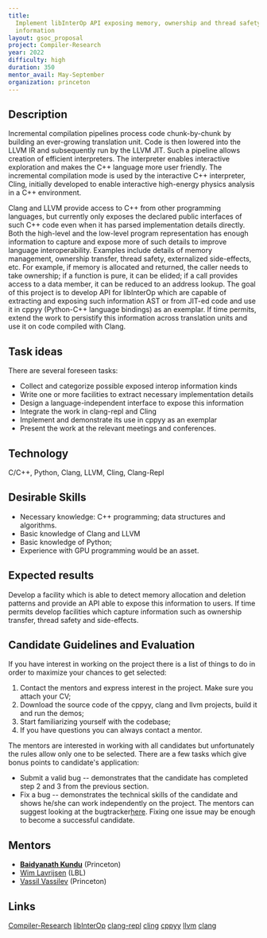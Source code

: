 ```yaml
---
title:
  Implement libInterOp API exposing memory, ownership and thread safety
  information
layout: gsoc_proposal
project: Compiler-Research
year: 2022
difficulty: high
duration: 350
mentor_avail: May-September
organization: princeton
---
```


## Description

Incremental compilation pipelines process code chunk-by-chunk by building an
ever-growing translation unit. Code is then lowered into the LLVM IR and
subsequently run by the LLVM JIT. Such a pipeline allows creation of efficient
interpreters. The interpreter enables interactive exploration and makes the C++
language more user friendly. The incremental compilation mode is used by the
interactive C++ interpreter, Cling, initially developed to enable interactive
high-energy physics analysis in a C++ environment.

Clang and LLVM provide access to C++ from other programming languages, but
currently only exposes the declared public interfaces of such C++ code even when
it has parsed implementation details directly. Both the high-level and the
low-level program representation has enough information to capture and expose
more of such details to improve language interoperability. Examples include
details of memory management, ownership transfer, thread safety, externalized
side-effects, etc. For example, if memory is allocated and returned, the caller
needs to take ownership; if a function is pure, it can be elided; if a call
provides access to a data member, it can be reduced to an address lookup. The
goal of this project is to develop API for libInterOp which are capable of
extracting and exposing such information AST or from JIT-ed code and use it in
cppyy (Python-C++ language bindings) as an exemplar. If time permits, extend the
work to persistify this information across translation units and use it on code
compiled with Clang.

## Task ideas

There are several foreseen tasks:

- Collect and categorize possible exposed interop information kinds
- Write one or more facilities to extract necessary implementation details
- Design a language-independent interface to expose this information
- Integrate the work in clang-repl and Cling
- Implement and demonstrate its use in cppyy as an exemplar
- Present the work at the relevant meetings and conferences.

## Technology

C/C++, Python, Clang, LLVM, Cling, Clang-Repl

## Desirable Skills

- Necessary knowledge: C++ programming; data structures and algorithms.
- Basic knowledge of Clang and LLVM
- Basic knowledge of Python;
- Experience with GPU programming would be an asset.

## Expected results

Develop a facility which is able to detect memory allocation and deletion
patterns and provide an API able to expose this information to users. If time
permits develop facilities which capture information such as ownership transfer,
thread safety and side-effects.

## Candidate Guidelines and Evaluation

If you have interest in working on the project there is a list of things to do
in order to maximize your chances to get selected:

1. Contact the mentors and express interest in the project. Make sure you attach
   your CV;
2. Download the source code of the cppyy, clang and llvm projects, build it and
   run the demos;
3. Start familiarizing yourself with the codebase;
4. If you have questions you can always contact a mentor.

The mentors are interested in working with all candidates but unfortunately the
rules allow only one to be selected. There are a few tasks which give bonus
points to candidate's application:

- Submit a valid bug -- demonstrates that the candidate has completed step 2 and
  3 from the previous section.
- Fix a bug -- demonstrates the technical skills of the candidate and shows
  he/she can work independently on the project. The mentors can suggest looking
  at the
  bugtracker[here](https://bitbucket.org/wlav/cppyy/issues?status=new&status=open).
  Fixing one issue may be enough to become a successful candidate.

## Mentors

- **[Baidyanath Kundu](mailto:baidyanath.kundu@cern.ch)** (Princeton)
- [Wim Lavrijsen](mailto:wlavrijsen@lbl.gov) (LBL)
- [Vassil Vassilev](mailto:vvasilev@cern.ch) (Princeton)

## Links

[Compiler-Research](https://compiler-research.org)
[libInterOp](https://compiler-research.org/libinterop/)
[clang-repl](https://root.cern/blog/cling-in-llvm/)
[cling](https://github.com/root-project/cling)
[cppyy](https://cppyy.readthedocs.io/en/latest/) [llvm](https://llvm.org/)
[clang](https://clang.llvm.org/)
